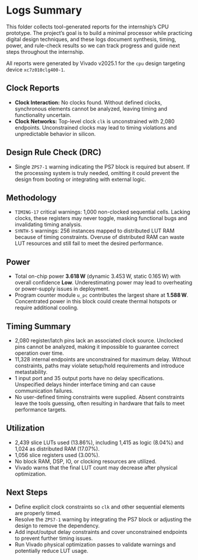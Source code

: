 # Logs Summary

This folder collects tool-generated reports for the internship’s CPU prototype. The project’s goal is to build a minimal processor while practicing digital design techniques, and these logs document synthesis, timing, power, and rule-check results so we can track progress and guide next steps throughout the internship.

All reports were generated by Vivado v2025.1 for the `cpu` design targeting device `xc7z010clg400-1`.

## Clock Reports
- **Clock Interaction:** No clocks found. Without defined clocks, synchronous elements cannot be analyzed, leaving timing and functionality uncertain.
- **Clock Networks:** Top-level clock `clk` is unconstrained with 2,080 endpoints. Unconstrained clocks may lead to timing violations and unpredictable behavior in silicon.

## Design Rule Check (DRC)
- Single `ZPS7-1` warning indicating the PS7 block is required but absent. If the processing system is truly needed, omitting it could prevent the design from booting or integrating with external logic.

## Methodology
- `TIMING-17` critical warnings: 1,000 non-clocked sequential cells. Lacking clocks, these registers may never toggle, masking functional bugs and invalidating timing analysis.
- `SYNTH-5` warnings: 256 instances mapped to distributed LUT RAM because of timing constraints. Overuse of distributed RAM can waste LUT resources and still fail to meet the desired performance.

## Power
- Total on-chip power **3.618 W** (dynamic 3.453 W, static 0.165 W) with overall confidence **Low**. Underestimating power may lead to overheating or power-supply issues in deployment.
- Program counter module `u_pc` contributes the largest share at **1.588 W**. Concentrated power in this block could create thermal hotspots or require additional cooling.

## Timing Summary
- 2,080 register/latch pins lack an associated clock source. Unclocked pins cannot be analyzed, making it impossible to guarantee correct operation over time.
- 11,328 internal endpoints are unconstrained for maximum delay. Without constraints, paths may violate setup/hold requirements and introduce metastability.
- 1 input port and 35 output ports have no delay specifications. Unspecified delays hinder interface timing and can cause communication failures.
- No user-defined timing constraints were supplied. Absent constraints leave the tools guessing, often resulting in hardware that fails to meet performance targets.

## Utilization
- 2,439 slice LUTs used (13.86%), including 1,415 as logic (8.04%) and 1,024 as distributed RAM (17.07%).
- 1,056 slice registers used (3.00%).
- No block RAM, DSP, IO, or clocking resources are utilized.
- Vivado warns that the final LUT count may decrease after physical optimization.

## Next Steps
- Define explicit clock constraints so `clk` and other sequential elements are properly timed.
- Resolve the `ZPS7-1` warning by integrating the PS7 block or adjusting the design to remove the dependency.
- Add input/output delay constraints and cover unconstrained endpoints to prevent further timing issues.
- Run Vivado physical optimization passes to validate warnings and potentially reduce LUT usage.

